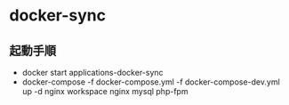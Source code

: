 # docker-sync
## 起動手順
* docker start applications-docker-sync
* docker-compose -f docker-compose.yml -f docker-compose-dev.yml up -d nginx workspace nginx mysql php-fpm

